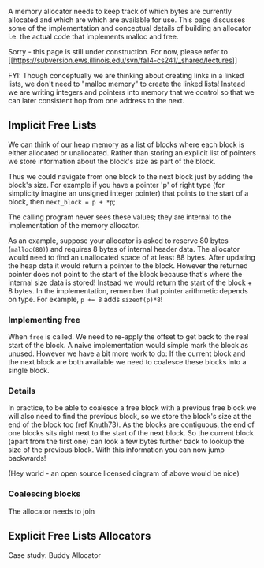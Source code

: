 A memory allocator needs to keep track of which bytes are currently allocated and which are which are available for use. This page discusses some of the implementation and conceptual details of building an allocator i.e. the actual code that implements malloc and free.

Sorry - this page is still under construction. 
For now, please refer to  [[https://subversion.ews.illinois.edu/svn/fa14-cs241/_shared/lectures]]

FYI: Though conceptually we are thinking about creating links in a linked lists, we don't need to "malloc memory" to create the linked lists! Instead we are writing integers and pointers into memory that we control so that we can later consistent hop from one address to the next.

## Implicit Free Lists
We can think of our heap memory as a list of blocks where each block is either allocated or unallocated.
Rather than storing an explicit list of pointers we store information about the block's size as part of the block.

Thus we could navigate from one block to the next block just by adding the block's size. For example if you have a pointer 'p' of right type (for simplicity imagine an unsigned integer pointer) that points to the start of a block, then `next_block = p + *p`;

The calling program never sees these values; they are internal to the implementation of the memory allocator. 

As an example, suppose your allocator is asked to reserve 80 bytes (`malloc(80)`) and requires 8 bytes of internal header data. The allocator would need to find an unallocated space of at least 88 bytes. After updating the heap data it would return a pointer to the block. However the returned pointer does not point to the start of the block because that's where the internal size data is stored! Instead we would return the start of the block + 8 bytes.
In the implementation, remember that pointer arithmetic depends on type. For example, `p += 8` adds `sizeof(p)*8`!

### Implementing free
When `free` is called. We need to re-apply the offset to get back to the real start of the block.
A naive implementation would simple mark the block as unused.
However we have a bit more work to do: If the current block and the next block are both available we need to coalesce these blocks into a single block.

### Details

In practice, to be able to coalesce a free block with a previous free block we will also need to find the previous block, so we store the block's size at the end of the block too (ref Knuth73). As the blocks are contiguous, the end of one blocks sits right next to the start of the next block. So the current block (apart from the first one) can look a few bytes further back to lookup the size of the previous block. With this information you can now jump backwards!

(Hey world - an open source licensed diagram of above would be nice)








### Coalescing blocks

The allocator needs to join 


## Explicit Free Lists Allocators



Case study: Buddy Allocator